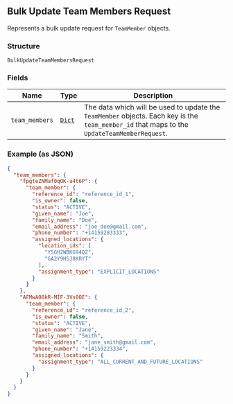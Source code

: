 ## Bulk Update Team Members Request

Represents a bulk update request for `TeamMember` objects.

### Structure

`BulkUpdateTeamMembersRequest`

### Fields

| Name | Type | Description |
|  --- | --- | --- |
| `team_members` | [`Dict`](/doc/models/update-team-member-request.md) | The data which will be used to update the `TeamMember` objects. Each key is the `team_member_id` that maps to the `UpdateTeamMemberRequest`. |

### Example (as JSON)

```json
{
  "team_members": {
    "fpgteZNMaf0qOK-a4t6P": {
      "team_member": {
        "reference_id": "reference_id_1",
        "is_owner": false,
        "status": "ACTIVE",
        "given_name": "Joe",
        "family_name": "Doe",
        "email_address": "joe_doe@gmail.com",
        "phone_number": "+14159283333",
        "assigned_locations": {
          "location_ids": [
            "YSGH2WBKG94QZ",
            "GA2Y9HSJ8KRYT"
          ],
          "assignment_type": "EXPLICIT_LOCATIONS"
        }
      }
    },
    "AFMwA08kR-MIF-3Vs0OE": {
      "team_member": {
        "reference_id": "reference_id_2",
        "is_owner": false,
        "status": "ACTIVE",
        "given_name": "Jane",
        "family_name": "Smith",
        "email_address": "jane_smith@gmail.com",
        "phone_number": "+14159223334",
        "assigned_locations": {
          "assignment_type": "ALL_CURRENT_AND_FUTURE_LOCATIONS"
        }
      }
    }
  }
}
```

